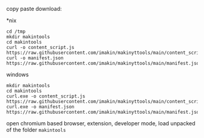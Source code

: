 copy paste download:

*nix

    cd /tmp
    mkdir makintools
    cd makintools
    curl -o content_script.js https://raw.githubusercontent.com/imakin/makinyttools/main/content_script.js
    curl -o manifest.json https://raw.githubusercontent.com/imakin/makinyttools/main/manifest.json

windows

    mkdir makintools
    cd makintools
    curl.exe -o content_script.js https://raw.githubusercontent.com/imakin/makinyttools/main/content_script.js
    curl.exe -o manifest.json https://raw.githubusercontent.com/imakin/makinyttools/main/manifest.json

open chromium based browser, extension, developer mode, load unpacked of the folder `makintools` 
